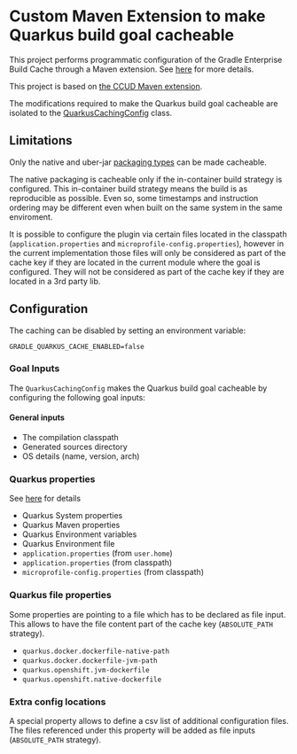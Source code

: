 # Custom Maven Extension to make Quarkus build goal cacheable

This project performs programmatic configuration of the Gradle Enterprise Build Cache through a Maven extension. See [here](https://docs.gradle.com/enterprise/maven-extension/#custom_extension) for more details. 

This project is based on [the CCUD Maven extension](https://github.com/gradle/common-custom-user-data-maven-extension).

The modifications required to make the Quarkus build goal cacheable are isolated to the [QuarkusCachingConfig](./src/main/java/com/gradle/QuarkusCachingConfig.java) class.

## Limitations

Only the native and uber-jar [packaging types](https://quarkus.io/guides/maven-tooling#quarkus-package-pkg-package-config_quarkus.package.type) can be made cacheable.

The native packaging is cacheable only if the in-container build strategy is configured. This in-container build strategy means the build is as reproducible as possible. Even so, some timestamps and instruction ordering may be different even when built on the same system in the same enviroment.

It is possible to configure the plugin via certain files located in the classpath (```application.properties``` and ```microprofile-config.properties```), however in the current implementation those files will only be considered as part of the cache key if they are located in the current module where the goal is configured. They will not be considered as part of the cache key if they are located in a 3rd party lib.

## Configuration

The caching can be disabled by setting an environment variable:
```
GRADLE_QUARKUS_CACHE_ENABLED=false
```

### Goal Inputs

The `QuarkusCachingConfig` makes the Quarkus build goal cacheable by configuring the following goal inputs:

#### General inputs
- The compilation classpath 
- Generated sources directory
- OS details (name, version, arch)

### Quarkus properties
See [here](https://quarkus.io/guides/config-reference#configuration-sources) for details

- Quarkus System properties
- Quarkus Maven properties
- Quarkus Environment variables
- Quarkus Environment file
- ```application.properties``` (from ```user.home```)
- ```application.properties``` (from classpath)
- ```microprofile-config.properties``` (from classpath)

### Quarkus file properties
Some properties are pointing to a file which has to be declared as file input. This allows to have the file content part of the cache key (```ABSOLUTE_PATH``` strategy).
- ```quarkus.docker.dockerfile-native-path```
- ```quarkus.docker.dockerfile-jvm-path```
- ```quarkus.openshift.jvm-dockerfile```
- ```quarkus.openshift.native-dockerfile```

### Extra config locations
A special property allows to define a csv list of additional configuration files. The files referenced under this property will be added as file inputs  (```ABSOLUTE_PATH``` strategy).
